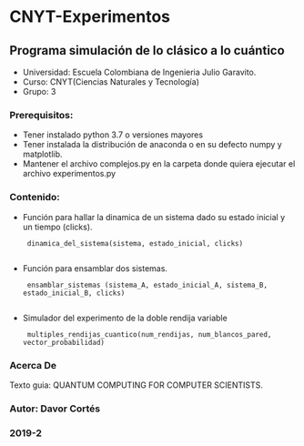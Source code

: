 # CNYT-Experimentos
## Programa simulación de lo clásico a lo cuántico

- Universidad: Escuela Colombiana de Ingenieria Julio Garavito.
- Curso: CNYT(Ciencias Naturales y Tecnología)
- Grupo: 3




### Prerequisitos:
 - Tener instalado python 3.7 o versiones mayores
 - Tener instalada la distribución de anaconda o en su defecto numpy y matplotlib.
 - Mantener el archivo complejos.py en la carpeta donde quiera ejecutar el archivo experimentos.py

### Contenido:
 - Función para hallar la dinamica de un sistema dado su estado inicial y un tiempo (clicks).
   ```
    dinamica_del_sistema(sistema, estado_inicial, clicks)
    
   ```
 - Función para ensamblar dos sistemas.
   ```
    ensamblar_sistemas (sistema_A, estado_inicial_A, sistema_B, estado_inicial_B, clicks)
    
   ```
 - Simulador del experimento de la doble rendija variable
   ```
    multiples_rendijas_cuantico(num_rendijas, num_blancos_pared, vector_probabilidad)
   
   ```
 ### Acerca De
 
 Texto guia: QUANTUM COMPUTING FOR
COMPUTER SCIENTISTS.  


### Autor: Davor Cortés
### 2019-2

